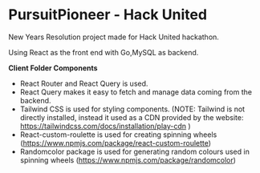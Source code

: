 # PursuitPioneer - Hack United

New Years Resolution project made for Hack United hackathon.

Using React as the front end with Go,MySQL as backend.

**Client Folder Components**

- React Router and React Query is used.
- React Query makes it easy to fetch and manage data coming from the backend.
- Tailwind CSS is used for styling components. (NOTE: Tailwind is not directly installed, instead it used as a CDN provided by the website: https://tailwindcss.com/docs/installation/play-cdn )
- React-custom-roulette is used for creating spinning wheels (https://www.npmjs.com/package/react-custom-roulette)
- Randomcolor package is used for generating random colours used in spinning wheels (https://www.npmjs.com/package/randomcolor)
